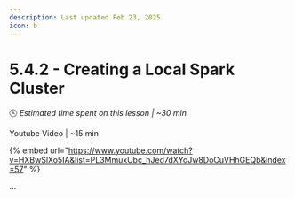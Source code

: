 ```yaml
---
description: Last updated Feb 23, 2025
icon: b
---
```


# 5.4.2 - Creating a Local Spark Cluster

:clock4:  _Estimated time spent on this lesson | \~30 min_

Youtube Video | \~15 min

{% embed url="https://www.youtube.com/watch?v=HXBwSlXo5IA&list=PL3MmuxUbc_hJed7dXYoJw8DoCuVHhGEQb&index=57" %}

...
